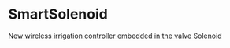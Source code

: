 # SmartSolenoid
[New wireless irrigation controller embedded in the valve Solenoid](https://pbecchi48.wixsite.com/smartsolenoid)
